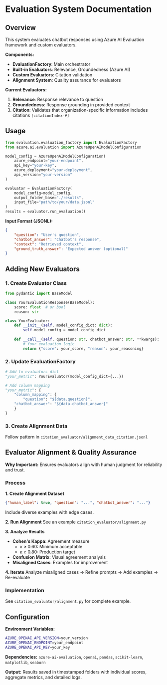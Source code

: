 # Evaluation System Documentation

## Overview

This system evaluates chatbot responses using Azure AI Evaluation framework and custom evaluators.

**Components:**
- **EvaluationFactory**: Main orchestrator
- **Built-in Evaluators**: Relevance, Groundedness (Azure AI)
- **Custom Evaluators**: Citation validation
- **Alignment System**: Quality assurance for evaluators

**Current Evaluators:**
1. **Relevance**: Response relevance to question
2. **Groundedness**: Response grounding in provided context
3. **Citation**: Validates that organization-specific information includes citations `[citationIndex-#]`

## Usage

```python
from evaluation.evaluation_factory import EvaluationFactory
from azure.ai.evaluation import AzureOpenAIModelConfiguration

model_config = AzureOpenAIModelConfiguration(
    azure_endpoint="your-endpoint", 
    api_key="your-key",
    azure_deployment="your-deployment", 
    api_version="your-version"
)

evaluator = EvaluationFactory(
    model_config=model_config, 
    output_folder_base="./results",
    input_file="path/to/your/data.jsonl"
)
results = evaluator.run_evaluation()
```

**Input Format (JSONL):**
```json
{
    "question": "User's question",
    "chatbot_answer": "Chatbot's response", 
    "context": "Retrieved context",
    "ground_truth_answer": "Expected answer (optional)"
}
```

## Adding New Evaluators

### 1. Create Evaluator Class
```python
from pydantic import BaseModel

class YourEvaluationResponse(BaseModel):
    score: float  # or bool
    reason: str

class YourEvaluator:
    def __init__(self, model_config_dict: dict):
        self.model_config = model_config_dict
    
    def __call__(self, question: str, chatbot_answer: str, **kwargs):
        # Your evaluation logic
        return {"score": your_score, "reason": your_reasoning}
```

### 2. Update EvaluationFactory
```python
# Add to evaluators dict
"your_metric": YourEvaluator(model_config_dict={...})

# Add column mapping
"your_metric": {
    "column_mapping": {
        "question": "${data.question}",
    "chatbot_answer": "${data.chatbot_answer}"
    }
}
```

### 3. Create Alignment Data
Follow pattern in `citation_evaluator/alignment_data_citation.jsonl`

## Evaluator Alignment & Quality Assurance

**Why Important:** Ensures evaluators align with human judgment for reliability and trust.

### Process

**1. Create Alignment Dataset**
```json
{"human_label": true, "question": "...", "chatbot_answer": "..."}
```
Include diverse examples with edge cases.

**2. Run Alignment**
See an example `citation_evaluator/alignment.py`

**3. Analyze Results**
- **Cohen's Kappa**: Agreement measure
  - κ ≥ 0.60: Minimum acceptable
  - κ ≥ 0.80: Production target
- **Confusion Matrix**: Visual agreement analysis
- **Misaligned Cases**: Examples for improvement

**4. Iterate**
Analyze misaligned cases → Refine prompts → Add examples → Re-evaluate

### Implementation
See `citation_evaluator/alignment.py` for complete example.

## Configuration

**Environment Variables:**
```bash
AZURE_OPENAI_API_VERSION=your_version
AZURE_OPENAI_ENDPOINT=your_endpoint  
AZURE_OPENAI_API_KEY=your_key
```

**Dependencies:**
`azure-ai-evaluation`, `openai`, `pandas`, `scikit-learn`, `matplotlib`, `seaborn`

**Output:**
Results saved in timestamped folders with individual scores, aggregate metrics, and detailed logs.